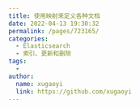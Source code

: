 ```yaml
---
title: 使用映射来定义各种文档
date: 2022-04-13 19:30:32
permalink: /pages/723165/
categories:
  - Elasticsearch
  - 索引、更新和删除
tags:
  - 
author: 
  name: xugaoyi
  link: https://github.com/xugaoyi
---
```

